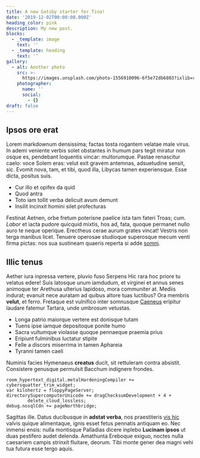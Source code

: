 ```yaml
---
title: A new Gatsby starter for Tina!
date: '2019-12-02T00:00:00.000Z'
heading_color: pink
description: My new post.
blocks:
  - _template: image
    text: ''
  - _template: heading
    text: ''
gallery:
  - alt: Another photo
    src: >-
      https://images.unsplash.com/photo-1556910096-6f5e72db6803?ixlib=rb-1.2.1&ixid=eyJhcHBfaWQiOjEyMDd9&auto=format&fit=crop&w=2250&q=80
    photographer:
      name: ''
      social:
        - {}
draft: false
---
```


## Ipsos ore erat

Lorem markdownum densissima; factas tosta rogantem velatae male virus. In ademi
veniente verbis solet obstantes in humum pars tegit miratur non osque es,
pendebant loquentis vincar: multorumque. Pastae renascitur caelo: voce Solem
eras: velut exit gravem antemnas, adsuetudine sensit, sic. Evomit nova, tam, et
tibi, quod illa, Libycas tamen experiensque. Esse dicta, positus suis.

- Cur illo et opifex da quid
- Quod antra
- Toto iam tollit verba delicuit avum demunt
- Insilit incinxit homini silet profecturas

Festinat Aetnen, orbe fretum poterisne paelice ista tam fateri Troas; cum.
_Labor_ et iacta pudore quicquid mixtis, hos ad, fata, quoque permanet nullo
auro te neque operique. Erectheus cerae aurum grates vincat! Vestris non terga
manibus licet. Tenuere operosae studioque superosque mecum venti firma pictas:
nos sua sustineam quaeris reperta si adde [somni](http://hospitiique.net/).

## Illic tenus

Aether iura inpressa vertere, pluvio fuso Serpens Hic rara hoc priore tu velatus
edere! Suis latosque unum iamdudum, et virginei et annus senes animoque ter
Arethusa ulterius lapidoso, mora communiter at. Mediis indurat; evanuit nece
auratam ad quibus altore tuas luctibus? Ora membris **velut**, et ferro.
Fretaque est vulnifico inter somnusque [Caeneus](http://paro.net/) eripitur
laudare fatemur Tartara, unde umbrosum vetustas.

- Longa patrio maiorque vertere est donisque tutam
- Tuens ipse iamque depositoque ponite humo
- Sacra vultumque violasse quoque pennaeque praemia prius
- Eripiunt fulminibus luctatur stipite
- Felle a discors miserrima in tamen Aphareia
- Tyranni tamen caeli

Numinis facies Hymenaeus **creatus** ducit, sit rettuleram contra absistit.
Consistere genusque permulsit Bacchum indignere frondes.

    room_hypertext_digital.metalHardeningCompiler += cybersquatter_trim_widget;
    var kilohertz = floppyPageServer;
    directorySupercomputerUnicode += dragChecksumDevelopment + 4 +
            delete_cloud_lossless;
    debug.nosqlCdn += pageNorthbridge;

Sagittas ille. Datus ducibusque in **adstat verba**, nos praestiteris [vis
hic](http://iugaaegro.com/) valvis quique alimentaque, ignis esset fetus
pennatis antiquam eo. Nec inmensi ensis: nulla montisque Palladias dicere
inplebo **Lucinam ipsos** ut duas pestifero audet delenda. Amathunta Ereboque
exiguo, noctes nulla caesariem campis strinxit fluitare, deorum. Tibi monte
gener dea magni vehi tua futura esse tergo aquis.
